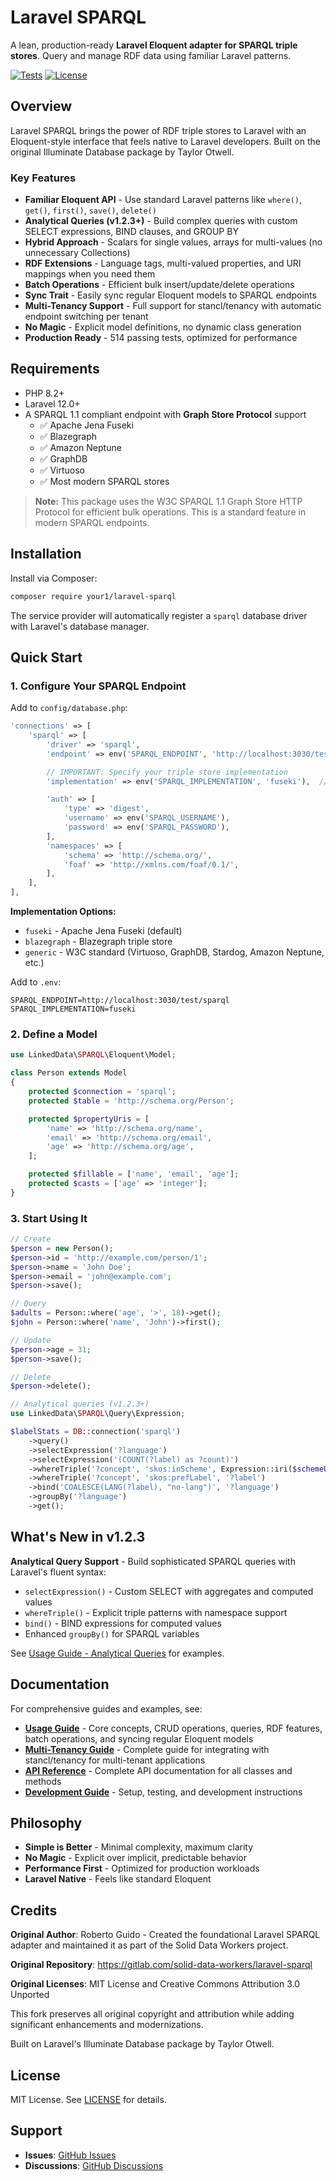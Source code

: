 # Laravel SPARQL

A lean, production-ready **Laravel Eloquent adapter for SPARQL triple stores**. Query and manage RDF data using familiar Laravel patterns.

[![Tests](https://img.shields.io/badge/tests-passing-brightgreen.svg)](tests)
[![License](https://img.shields.io/badge/license-MIT-blue.svg)](LICENSE)

## Overview

Laravel SPARQL brings the power of RDF triple stores to Laravel with an Eloquent-style interface that feels native to Laravel developers. Built on the original Illuminate Database package by Taylor Otwell.

### Key Features

- **Familiar Eloquent API** - Use standard Laravel patterns like `where()`, `get()`, `first()`, `save()`, `delete()`
- **Analytical Queries (v1.2.3+)** - Build complex queries with custom SELECT expressions, BIND clauses, and GROUP BY
- **Hybrid Approach** - Scalars for single values, arrays for multi-values (no unnecessary Collections)
- **RDF Extensions** - Language tags, multi-valued properties, and URI mappings when you need them
- **Batch Operations** - Efficient bulk insert/update/delete operations
- **Sync Trait** - Easily sync regular Eloquent models to SPARQL endpoints
- **Multi-Tenancy Support** - Full support for stancl/tenancy with automatic endpoint switching per tenant
- **No Magic** - Explicit model definitions, no dynamic class generation
- **Production Ready** - 514 passing tests, optimized for performance

## Requirements

- PHP 8.2+
- Laravel 12.0+
- A SPARQL 1.1 compliant endpoint with **Graph Store Protocol** support
  - ✅ Apache Jena Fuseki
  - ✅ Blazegraph
  - ✅ Amazon Neptune
  - ✅ GraphDB
  - ✅ Virtuoso
  - ✅ Most modern SPARQL stores

> **Note:** This package uses the W3C SPARQL 1.1 Graph Store HTTP Protocol for efficient bulk operations. This is a standard feature in modern SPARQL endpoints.

## Installation

Install via Composer:

```bash
composer require your1/laravel-sparql
```

The service provider will automatically register a `sparql` database driver with Laravel's database manager.

## Quick Start

### 1. Configure Your SPARQL Endpoint

Add to `config/database.php`:

```php
'connections' => [
    'sparql' => [
        'driver' => 'sparql',
        'endpoint' => env('SPARQL_ENDPOINT', 'http://localhost:3030/test/sparql'),

        // IMPORTANT: Specify your triple store implementation
        'implementation' => env('SPARQL_IMPLEMENTATION', 'fuseki'),  // fuseki|blazegraph|generic

        'auth' => [
            'type' => 'digest',
            'username' => env('SPARQL_USERNAME'),
            'password' => env('SPARQL_PASSWORD'),
        ],
        'namespaces' => [
            'schema' => 'http://schema.org/',
            'foaf' => 'http://xmlns.com/foaf/0.1/',
        ],
    ],
],
```

**Implementation Options:**
- `fuseki` - Apache Jena Fuseki (default)
- `blazegraph` - Blazegraph triple store
- `generic` - W3C standard (Virtuoso, GraphDB, Stardog, Amazon Neptune, etc.)

Add to `.env`:

```env
SPARQL_ENDPOINT=http://localhost:3030/test/sparql
SPARQL_IMPLEMENTATION=fuseki
```

### 2. Define a Model

```php
use LinkedData\SPARQL\Eloquent\Model;

class Person extends Model
{
    protected $connection = 'sparql';
    protected $table = 'http://schema.org/Person';

    protected $propertyUris = [
        'name' => 'http://schema.org/name',
        'email' => 'http://schema.org/email',
        'age' => 'http://schema.org/age',
    ];

    protected $fillable = ['name', 'email', 'age'];
    protected $casts = ['age' => 'integer'];
}
```

### 3. Start Using It

```php
// Create
$person = new Person();
$person->id = 'http://example.com/person/1';
$person->name = 'John Doe';
$person->email = 'john@example.com';
$person->save();

// Query
$adults = Person::where('age', '>', 18)->get();
$john = Person::where('name', 'John')->first();

// Update
$person->age = 31;
$person->save();

// Delete
$person->delete();

// Analytical queries (v1.2.3+)
use LinkedData\SPARQL\Query\Expression;

$labelStats = DB::connection('sparql')
    ->query()
    ->selectExpression('?language')
    ->selectExpression('(COUNT(?label) as ?count)')
    ->whereTriple('?concept', 'skos:inScheme', Expression::iri($schemeUri))
    ->whereTriple('?concept', 'skos:prefLabel', '?label')
    ->bind('COALESCE(LANG(?label), "no-lang")', '?language')
    ->groupBy('?language')
    ->get();
```

## What's New in v1.2.3

**Analytical Query Support** - Build sophisticated SPARQL queries with Laravel's fluent syntax:

- `selectExpression()` - Custom SELECT with aggregates and computed values
- `whereTriple()` - Explicit triple patterns with namespace support
- `bind()` - BIND expressions for computed values
- Enhanced `groupBy()` for SPARQL variables

See [Usage Guide - Analytical Queries](docs/USAGE.md#analytical-queries-v123) for examples.

## Documentation

For comprehensive guides and examples, see:

- **[Usage Guide](docs/USAGE.md)** - Core concepts, CRUD operations, queries, RDF features, batch operations, and syncing regular Eloquent models
- **[Multi-Tenancy Guide](docs/TENANCY.md)** - Complete guide for integrating with stancl/tenancy for multi-tenant applications
- **[API Reference](docs/API.md)** - Complete API documentation for all classes and methods
- **[Development Guide](docs/DEVELOPMENT.md)** - Setup, testing, and development instructions

## Philosophy

- **Simple is Better** - Minimal complexity, maximum clarity
- **No Magic** - Explicit over implicit, predictable behavior
- **Performance First** - Optimized for production workloads
- **Laravel Native** - Feels like standard Eloquent

## Credits

**Original Author**: Roberto Guido - Created the foundational Laravel SPARQL adapter and maintained it as part of the Solid Data Workers project.

**Original Repository**: https://gitlab.com/solid-data-workers/laravel-sparql

**Original Licenses**: MIT License and Creative Commons Attribution 3.0 Unported

This fork preserves all original copyright and attribution while adding significant enhancements and modernizations.

Built on Laravel's Illuminate Database package by Taylor Otwell.

## License

MIT License. See [LICENSE](LICENSE) for details.

## Support

- **Issues**: [GitHub Issues](https://github.com/YOUR1/laravel-sparql/issues)
- **Discussions**: [GitHub Discussions](https://github.com/YOUR1/laravel-sparql/discussions)
